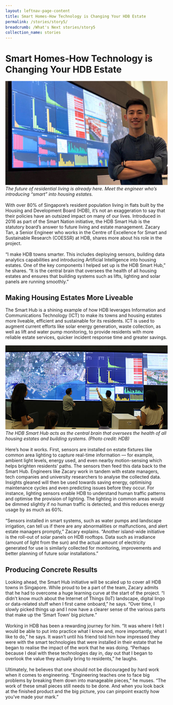 ```yaml
---
layout: leftnav-page-content
title: Smart Homes-How Technology is Changing Your HDB Estate
permalink: /stories/story5/
breadcrumb: /What's Next stories/story5
collection_name: stories
---
```


# <b> Smart Homes-How Technology is Changing Your HDB Estate</b>
![HDB](/images/s4.1.jpg)
<br>
*The future of residential living is already here. Meet the engineer who’s introducing “smart” into housing estates.*
<br>
<br>
With over 80% of Singapore’s resident population living in flats built by the Housing and Development Board (HDB), it’s not an exaggeration to say that their policies have an outsized impact on many of our lives. Introduced in 2016 as part of the Smart Nation initiative, the HDB Smart Hub is the statutory board’s answer to future living and estate management. Zacary Tan, a Senior Engineer who works in the Centre of Excellence for Smart and Sustainable Research (COESSR) at HDB, shares more about his role in the project.
<br>
<br>
“I make HDB towns smarter. This includes deploying sensors, building data analytics capabilities and introducing Artificial Intelligence into housing estates. One of the key components I helped set up is the HDB Smart Hub,” he shares. “It is the central brain that oversees the health of all housing estates and ensures that building systems such as lifts, lighting and solar panels are running smoothly.”
<br>

## Making Housing Estates More Liveable
The Smart Hub is a shining example of how HDB leverages Information and Communications Technology (ICT) to make its towns and housing estates more liveable, efficient and sustainable for its residents. ICT is used to augment current efforts like solar energy generation, waste collection, as well as lift and water pump monitoring, to provide residents with more reliable estate services, quicker incident response time and greater savings.
<br>
<br>
![HDB](/images/s4.2.jpg)
*The HDB Smart Hub acts as the central brain that oversees the health of all housing estates and building systems. (Photo credit: HDB)*
<br>
<br>
Here’s how it works. First, sensors are installed on estate fixtures like common area lighting to capture real-time information — for example, ambient light levels, energy used, and even nearby motion-sensing which helps brighten residents’ paths. The sensors then feed this data back to the Smart Hub. Engineers like Zacary work in tandem with estate managers, tech companies and university researchers to analyse the collected data. Insights gleaned will then be used towards saving energy, optimising maintenance cycles and even predicting issues before they occur. For instance, lighting sensors enable HDB to understand human traffic patterns and optimise the provision of lighting. The lighting in common areas would be dimmed slightly if no human traffic is detected, and this reduces energy usage by as much as 60%.
<br>
<br>
“Sensors installed in smart systems, such as water pumps and landscape irrigation, can tell us if there are any abnormalities or malfunctions, and alert estate managers promptly,” Zacary explains. “Another island-wide initiative is the roll-out of solar panels on HDB rooftops. Data such as irradiance (amount of light from the sun) and the actual amount of electricity generated for use is similarly collected for monitoring, improvements and better planning of future solar installations.”
<br>

## Producing Concrete Results
Looking ahead, the Smart Hub initiative will be scaled up to cover all HDB towns in Singapore. While proud to be a part of the team, Zacary admits that he had to overcome a huge learning curve at the start of the project. “I didn’t know much about the Internet of Things (IoT) landscape, digital lingo or data-related stuff when I first came onboard,” he says. “Over time, I slowly picked things up and I now have a clearer sense of the various parts that make up the ‘Smart Town’ big picture.”
<br>
<br>
Working in HDB has been a rewarding journey for him. “It was where I felt I would be able to put into practice what I know and, more importantly, what I like to do,” he says. It wasn’t until his friend told him how impressed they were with the smart technologies that were installed in their estate that he began to realise the impact of the work that he was doing. “Perhaps because I deal with these technologies day in, day out that I began to overlook the value they actually bring to residents,” he laughs.
<br>
<br>
Ultimately, he believes that one should not be discouraged by hard work when it comes to engineering. “Engineering teaches one to face big problems by breaking them down into manageable pieces,” he muses. “The work of these small pieces still needs to be done. And when you look back at the finished product and the big picture, you can pinpoint exactly how you’ve made your mark.”  
